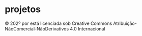 # projetos

© 202º por está licenciada sob Creative Commons Atribuição-NãoComercial-NãoDerivativos 4.0 Internacional 
